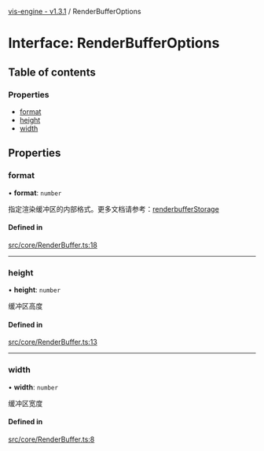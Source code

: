 [vis-engine - v1.3.1](../index.md) / RenderBufferOptions

# Interface: RenderBufferOptions

## Table of contents

### Properties

- [format](RenderBufferOptions.md#format)
- [height](RenderBufferOptions.md#height)
- [width](RenderBufferOptions.md#width)

## Properties

### format

• **format**: `number`

指定渲染缓冲区的内部格式。更多文档请参考：[renderbufferStorage](https://developer.mozilla.org/zh-CN/docs/Web/API/WebGLRenderingContext/renderbufferStorage)

#### Defined in

[src/core/RenderBuffer.ts:18](https://github.com/sakitam-gis/vis-engine/blob/master/src/core/RenderBuffer.ts?at&#x3D;bbe6a01#line&#x3D;18)

___

### height

• **height**: `number`

缓冲区高度

#### Defined in

[src/core/RenderBuffer.ts:13](https://github.com/sakitam-gis/vis-engine/blob/master/src/core/RenderBuffer.ts?at&#x3D;bbe6a01#line&#x3D;13)

___

### width

• **width**: `number`

缓冲区宽度

#### Defined in

[src/core/RenderBuffer.ts:8](https://github.com/sakitam-gis/vis-engine/blob/master/src/core/RenderBuffer.ts?at&#x3D;bbe6a01#line&#x3D;8)
